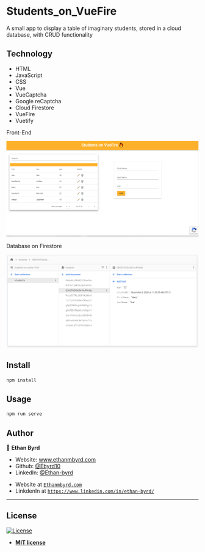 # Students_on_VueFire
A small app to display a table of imaginary students, stored in a cloud database, with CRUD functionality

## Technology
	
* HTML
* JavaScript
* CSS
* Vue
* VueCaptcha
* Google reCaptcha
* Cloud Firestore
* VueFire
* Vuetify

Front-End

![students_on_vuefire](students_on_vuefire.PNG)

Database on Firestore

![firestore_db](firestore_db.PNG)

## Install

```sh
npm install
```

## Usage

```sh
npm run serve
```

## Author

👤 **Ethan Byrd**

* Website: www.ethanmbyrd.com
* Github: [@Ebyrd10](https://github.com/Ebyrd10)
* LinkedIn: [@Ethan-byrd](https://linkedin.com/in/Ethan-byrd)

- Website at <a href="http://www.Ethanmbyrd.com" target="_blank">`Ethanmbyrd.com`</a>
- LinkdenIn at <a href="https://www.linkedin.com/in/ethan-byrd/" target="_blank">`https://www.linkedin.com/in/ethan-byrd/`</a>

---

## License

[![License](http://img.shields.io/:license-mit-blue.svg?style=flat-square)](http://badges.mit-license.org)

- **[MIT license](http://opensource.org/licenses/mit-license.php)**
